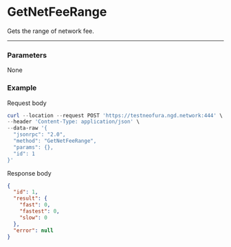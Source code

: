 # GetNetFeeRange
Gets the range of network fee.
<hr>

### Parameters

None


### Example

Request body

```powershell
curl --location --request POST 'https://testneofura.ngd.network:444' \
--header 'Content-Type: application/json' \
--data-raw '{  
  "jsonrpc": "2.0",
  "method": "GetNetFeeRange",
  "params": {},
  "id": 1
}'
```

Response body

```json
{
  "id": 1,
  "result": {
    "fast": 0,
    "fastest": 0,
    "slow": 0
  },
  "error": null
}
```

